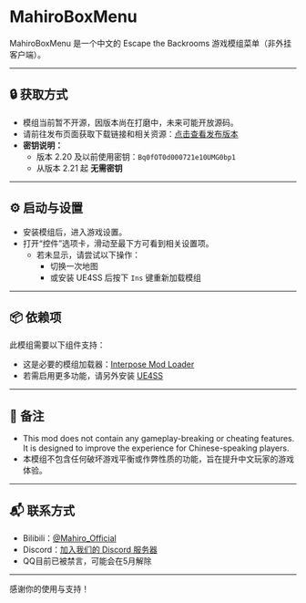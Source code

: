 # MahiroBoxMenu

MahiroBoxMenu 是一个中文的 Escape the Backrooms 游戏模组菜单（非外挂客户端）。

---

## 🔒 获取方式

- 模组当前暂不开源，因版本尚在打磨中，未来可能开放源码。
- 请前往发布页面获取下载链接和相关资源：[点击查看发布版本](https://github.com/CBEXRP/MahiroBoxMenu/releases)
- **密钥说明：**
  - 版本 2.20 及以前使用密钥：`Bq0fOT0d000721e10UMG0bp1`
  - 从版本 2.21 起 **无需密钥**

---

## ⚙️ 启动与设置

- 安装模组后，进入游戏设置。
- 打开“控件”选项卡，滑动至最下方可看到相关设置项。
  - 若未显示，请尝试以下操作：
    - 切换一次地图
    - 或安装 UE4SS 后按下 `Ins` 键重新加载模组

---

## 📦 依赖项

此模组需要以下组件支持：

- 这是必要的模组加载器：[Interpose Mod Loader](https://www.nexusmods.com/escapethebackrooms/mods/7)
- 若需启用更多功能，请另外安装 [UE4SS](https://docs.ue4ss.com/)

---

## 📌 备注

- This mod does not contain any gameplay-breaking or cheating features. It is designed to improve the experience for Chinese-speaking players.  
- 本模组不包含任何破坏游戏平衡或作弊性质的功能，旨在提升中文玩家的游戏体验。

---

## 📬 联系方式

- Bilibili：[@Mahiro_Official](https://space.bilibili.com/1091949728)
- Discord：[加入我们的 Discord 服务器](https://discord.gg/jH2kkX28)
- QQ目前已被禁言，可能会在5月解除

---

感谢你的使用与支持！
